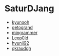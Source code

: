 SaturDJang
====

* [kyunooh](https://github.com/kyunooh)
* [getogrand](https://github.com/getogrand)
* [mingrammer](https://github.com/mingrammer)
* [Leop0ld](https://github.com/Leop0ld)
* [hyunji92](https://github.com/hyunji92)
* [qkraudgh](https://github.com/qkraudghgh)
